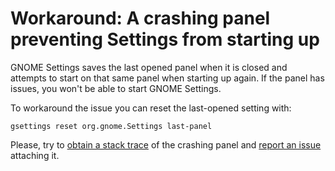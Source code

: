 # Workaround: A crashing panel preventing Settings from starting up

GNOME Settings saves the last opened panel when it is closed and attempts to start on that same panel when starting up again. If the panel has issues, you won't be able to start GNOME Settings.

To workaround the issue you can reset the last-opened setting with:

```gsettings reset org.gnome.Settings last-panel```

Please, try to [obtain a stack trace](https://wiki.gnome.org/GettingInTouch/Bugzilla/GettingTraces/Details) of the crashing panel and [report an issue](https://gitlab.gnome.org/GNOME/gnome-control-center/-/issues/new) attaching it.
